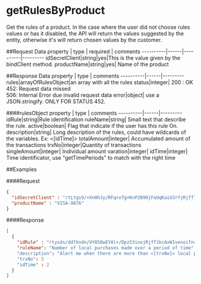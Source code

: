 getRulesByProduct
===============================
Get the rules of a product. In the case where the user did not choose rules values or has it disabled, the API will return the values suggested by the entity, otherwise it's will return chosen values by the customer.

##Request Data
property  | type | required | comments
----------|------|----------|---------
idSecretClient|string|yes|This is the value given by the bindClient method.
productName|string|yes| Name of the product

##Response Data
property | type | comments
----------|------|---------
rules|arrayOfRulesObject|an array with all the rules
status|integer| 200 : OK<br> 452: Request data missed <br> 506: Internal Error due invalid request data
error|object| use a JSON.stringify. ONLY FOR STATUS 452.

####rulesObject
property | type | comments
----------|------|---------
idRule|string|Rule identification
ruleName|string| Small text that describe the rule. 
active|boolean| Flag that indicate if the user has this rule On.
description|string| Long description of the rules, could have wildcards of the variables. Ex: <[idTime]>
totalAmount|integer| Accumulated amount of the transactions 
trxNo|integer|Quantity of transactions 
singleAmount|integer| Individual amount
varation|integer| 
idTime|integer| Time identificator, use "getTimePeriods" to match with the right time

##Examples

####Request
```json
{
  "idSecretClient" : "rtLtgs9/+XnHhJy/RFq+xTg+KnP2B9OjFaUqKaiU3rYjRjff1kcAxW1veBwboz2Vc5T28vvUXTi5nUes4asHoNJbQsbc7zLNAHirrI8ra6xMnU4bhF8wkDeqBOHmWiomcn/UY858wEYAl+/Dpz53L2qHT9pU7Q+EVSTovgYogJ66WoNt7CoDkfh7zrb9vJZq7ojqskhVA6LUi9O4BhiI3Q==",
  "productName" : "VISA-9876"
}
```

####Response
```json
[
  {
    "idRule" : "rtysds/ddfkndn/UY858wEYAl+/Dpz53inojRjff1kcAxW1venoifn==",
    "ruleName": "Number of local purchases made over a period of time".
    "description": "Alert me when there are more than <[trxNo]> local purchases in the last <[idTime]>."
    "trxNo": 3
    "idTime" : 2
  }
]
```

